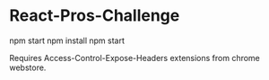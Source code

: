 # React-Pros-Challenge
npm start 
npm install 
npm start

Requires Access-Control-Expose-Headers extensions from chrome webstore.
